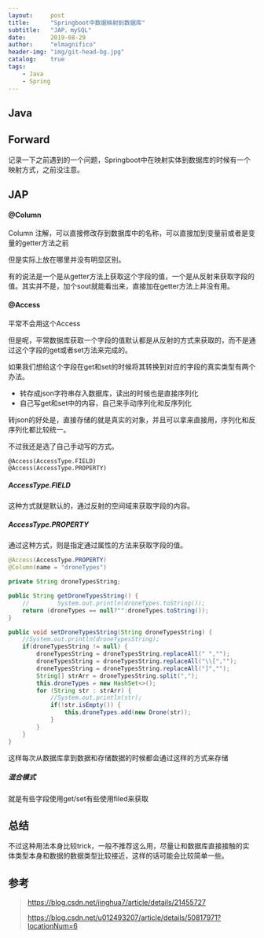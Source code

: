 ```yaml
---
layout:     post
title:      "Springboot中数据映射到数据库"
subtitle:   "JAP，mySQL"
date:       2019-08-29
author:     "elmagnifico"
header-img: "img/git-head-bg.jpg"
catalog:    true
tags:
    - Java
    - Spring
---
```


## Java

## Forward

记录一下之前遇到的一个问题，Springboot中在映射实体到数据库的时候有一个映射方式，之前没注意。

## JAP

#### @Column

Column 注解，可以直接修改存到数据库中的名称，可以直接加到变量前或者是变量的getter方法之前

但是实际上放在哪里并没有明显区别。

有的说法是一个是从getter方法上获取这个字段的值，一个是从反射来获取字段的值。其实并不是，加个sout就能看出来，直接加在getter方法上并没有用。

#### @Access

平常不会用这个Access

但是呢，平常数据库获取一个字段的值默认都是从反射的方式来获取的，而不是通过这个字段的get或者set方法来完成的。

如果我们想给这个字段在get和set的时候将其转换到对应的字段的真实类型有两个办法。

- 转存成json字符串存入数据库，读出的时候也是直接序列化
- 自己写get和set中的内容，自己来手动序列化和反序列化

转json的好处是，直接存储的就是真实的对象，并且可以拿来直接用，序列化和反序列化都比较统一。

不过我还是选了自己手动写的方式。

```
@Access(AccessType.FIELD)
@Access(AccessType.PROPERTY)
```

##### AccessType.FIELD

这种方式就是默认的，通过反射的空间域来获取字段的内容。

##### AccessType.PROPERTY

通过这种方式，则是指定通过属性的方法来获取字段的值。

```java
@Access(AccessType.PROPERTY)
@Column(name = "droneTypes")

private String droneTypesString;

public String getDroneTypesString() {
    //        System.out.println(droneTypes.toString());
    return (droneTypes == null?"":droneTypes.toString());
}

public void setDroneTypesString(String droneTypesString) {
    //System.out.println(droneTypesString);
    if(droneTypesString != null) {
        droneTypesString = droneTypesString.replaceAll(" ","");
        droneTypesString = droneTypesString.replaceAll("\\[","");
        droneTypesString = droneTypesString.replaceAll("]","");
        String[] strArr = droneTypesString.split(",");
        this.droneTypes = new HashSet<>();
        for (String str : strArr) {
            //System.out.println(str);
            if(!str.isEmpty()) {
                this.droneTypes.add(new Drone(str));
            }
        }
    }
}
```

这样每次从数据库拿到数据和存储数据的时候都会通过这样的方式来存储

##### 混合模式

就是有些字段使用get/set有些使用filed来获取

## 总结

不过这种用法本身比较trick，一般不推荐这么用，尽量让和数据库直接接触的实体类型本身和数据的数据类型比较接近，这样的话可能会比较简单一些。

## 参考

> https://blog.csdn.net/jinghua7/article/details/21455727
>
> https://blog.csdn.net/u012493207/article/details/50817971?locationNum=6
